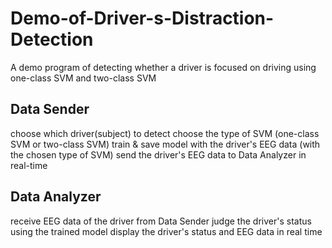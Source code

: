 # Demo-of-Driver-s-Distraction-Detection
A demo program of detecting whether a driver is focused on driving using one-class SVM and two-class SVM
## Data Sender
choose which driver(subject) to detect
choose the type of SVM (one-class SVM or two-class SVM)
train & save model with the driver's EEG data (with the chosen type of SVM)
send the driver's EEG data to Data Analyzer in real-time
## Data Analyzer
receive EEG data of the driver from Data Sender
judge the driver's status using the trained model
display the driver's status and EEG data in real time
